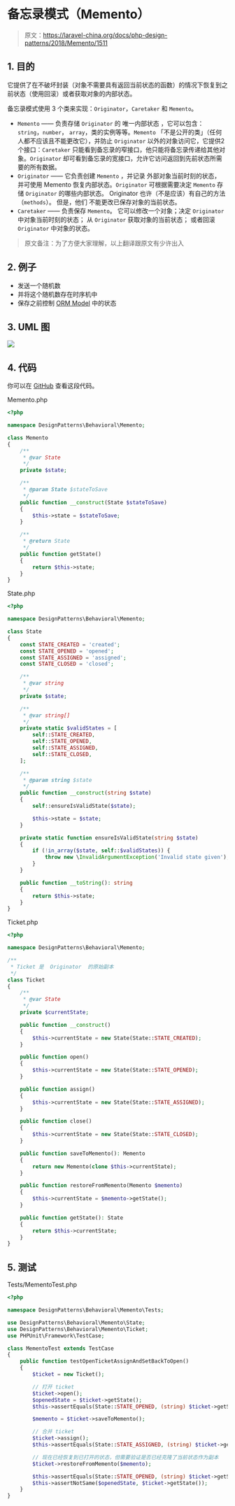 # 备忘录模式（Memento）

> 原文：https://laravel-china.org/docs/php-design-patterns/2018/Memento/1511

## 1. 目的
它提供了在不破坏封装（对象不需要具有返回当前状态的函数）的情况下恢复到之前状态（使用回滚）或者获取对象的内部状态。

备忘录模式使用 3 个类来实现：`Originator`，`Caretaker` 和 `Memento`。

- `Memento` —— 负责存储 `Originator` 的 唯一内部状态 ，它可以包含： `string`，`number`， `array`，类的实例等等。`Memento` 「不是公开的类」（任何人都不应该且不能更改它），并防止 `Originator` 以外的对象访问它，它提供2个接口：`Caretaker` 只能看到备忘录的窄接口，他只能将备忘录传递给其他对象。`Originator` 却可看到备忘录的宽接口，允许它访问返回到先前状态所需要的所有数据。
- `Originator` —— 它负责创建 `Memento` ，并记录 外部对象当前时刻的状态， 并可使用 Memento 恢复内部状态。`Originator` 可根据需要决定 `Memento` 存储 `Originator` 的哪些内部状态。 Originator 也许（不是应该）有自己的方法（`methods`）。 但是，他们 不能更改已保存对象的当前状态。
- `Caretaker` —— 负责保存 `Memento`。 它可以修改一个对象；决定 `Originator` 中对象当前时刻的状态； 从 `Originator` 获取对象的当前状态； 或者回滚 `Originator` 中对象的状态。

> 原文备注：为了方便大家理解，以上翻译跟原文有少许出入

## 2. 例子

- 发送一个随机数
- 并将这个随机数存在时序机中
- 保存之前控制 [ORM Model](http://en.wikipedia.org/wiki/Object-relational_mapping) 中的状态

## 3. UML 图

![](https://lccdn.phphub.org/uploads/images/201803/19/1/3ZBanRSn95.png)

## 4. 代码

你可以在 [GitHub](https://github.com/domnikl/DesignPatternsPHP/tree/master/Behavioral/Memento) 查看这段代码。

Memento.php

```php
<?php

namespace DesignPatterns\Behavioral\Memento;

class Memento
{
    /**
     * @var State
     */
    private $state;

    /**
     * @param State $stateToSave
     */
    public function __construct(State $stateToSave)
    {
        $this->state = $stateToSave;
    }

    /**
     * @return State
     */
    public function getState()
    {
        return $this->state;
    }
}
```

State.php

```php
<?php

namespace DesignPatterns\Behavioral\Memento;

class State
{
    const STATE_CREATED = 'created';
    const STATE_OPENED = 'opened';
    const STATE_ASSIGNED = 'assigned';
    const STATE_CLOSED = 'closed';

    /**
     * @var string
     */
    private $state;

    /**
     * @var string[]
     */
    private static $validStates = [
        self::STATE_CREATED,
        self::STATE_OPENED,
        self::STATE_ASSIGNED,
        self::STATE_CLOSED,
    ];

    /**
     * @param string $state
     */
    public function __construct(string $state)
    {
        self::ensureIsValidState($state);

        $this->state = $state;
    }

    private static function ensureIsValidState(string $state)
    {
        if (!in_array($state, self::$validStates)) {
            throw new \InvalidArgumentException('Invalid state given');
        }
    }

    public function __toString(): string
    {
        return $this->state;
    }
}
```

Ticket.php

```php
<?php

namespace DesignPatterns\Behavioral\Memento;

/**
 * Ticket 是  Originator  的原始副本
 */
class Ticket
{
    /**
     * @var State
     */
    private $currentState;

    public function __construct()
    {
        $this->currentState = new State(State::STATE_CREATED);
    }

    public function open()
    {
        $this->currentState = new State(State::STATE_OPENED);
    }

    public function assign()
    {
        $this->currentState = new State(State::STATE_ASSIGNED);
    }

    public function close()
    {
        $this->currentState = new State(State::STATE_CLOSED);
    }

    public function saveToMemento(): Memento
    {
        return new Memento(clone $this->currentState);
    }

    public function restoreFromMemento(Memento $memento)
    {
        $this->currentState = $memento->getState();
    }

    public function getState(): State
    {
        return $this->currentState;
    }
}
```

## 5. 测试

Tests/MementoTest.php

```php
<?php

namespace DesignPatterns\Behavioral\Memento\Tests;

use DesignPatterns\Behavioral\Memento\State;
use DesignPatterns\Behavioral\Memento\Ticket;
use PHPUnit\Framework\TestCase;

class MementoTest extends TestCase
{
    public function testOpenTicketAssignAndSetBackToOpen()
    {
        $ticket = new Ticket();

        // 打开 ticket
        $ticket->open();
        $openedState = $ticket->getState();
        $this->assertEquals(State::STATE_OPENED, (string) $ticket->getState());

        $memento = $ticket->saveToMemento();

        // 合并 ticket
        $ticket->assign();
        $this->assertEquals(State::STATE_ASSIGNED, (string) $ticket->getState());

        // 现在已经恢复到已打开的状态，但需要验证是否已经克隆了当前状态作为副本
        $ticket->restoreFromMemento($memento);

        $this->assertEquals(State::STATE_OPENED, (string) $ticket->getState());
        $this->assertNotSame($openedState, $ticket->getState());
    }
}
```